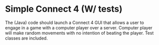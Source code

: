 # Simple Connect 4 (W/ tests)

The (Java) code should launch a Connect 4 GUI that allows a user to engage in a game with a computer player over a server.  Computer player will make random movements with no intention of beating the player.  Test classes are included.
